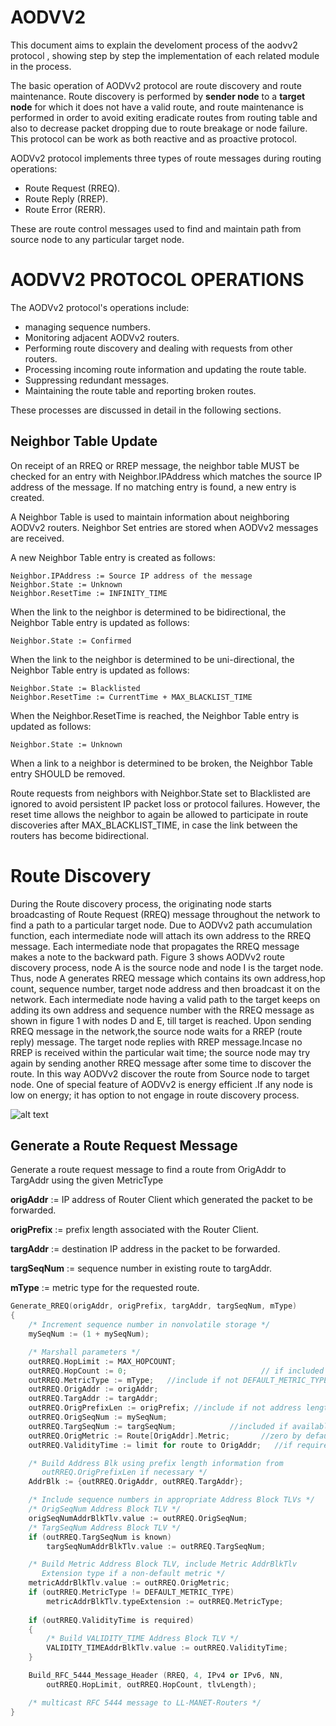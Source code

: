 # AODVV2

This document aims to explain the develoment process of the aodvv2 protocol , showing step by step the implementation of each related module in the process.

The  basic  operation  of  AODVv2 protocol are route discovery and route maintenance. Route 
discovery is  performed by  **sender node**  to a  **target node**  for which it does not have a valid route, and route maintenance is performed in order to avoid exiting eradicate routes from routing table and also to decrease packet dropping due to route breakage or node failure. This protocol can be work as both reactive and as proactive protocol. 


AODVv2 protocol implements three types of route messages during routing operations:
- Route Request (RREQ). 
- Route Reply (RREP).  
- Route Error (RERR). 
  
These are route control  messages used to  find and  maintain path from source node to any particular target node.

# AODVV2 PROTOCOL OPERATIONS

The AODVv2 protocol's operations include:
- managing sequence numbers. 
- Monitoring adjacent AODVv2 routers.
- Performing route discovery and dealing with requests from other routers.
- Processing incoming route information and updating the route table. 
- Suppressing redundant messages.
- Maintaining the route table and reporting broken routes. 

These processes are discussed in detail in the following sections. 


## Neighbor Table Update

On receipt of an RREQ or RREP message, the neighbor table MUST be checked for an entry with Neighbor.IPAddress which matches the source IP address of the message. If no matching entry is found, a new entry is created. 

A Neighbor Table is used to maintain information about neighboring AODVv2 routers. Neighbor Set entries are stored when AODVv2 messages are received.  

A new Neighbor Table entry is created as follows:

    Neighbor.IPAddress := Source IP address of the message
    Neighbor.State := Unknown
    Neighbor.ResetTime := INFINITY_TIME

When the link to the neighbor is determined to be bidirectional, the Neighbor Table entry is updated as follows:

    Neighbor.State := Confirmed

When the link to the neighbor is determined to be uni-directional, the Neighbor Table entry is updated as follows:

    Neighbor.State := Blacklisted
    Neighbor.ResetTime := CurrentTime + MAX_BLACKLIST_TIME

When the Neighbor.ResetTime is reached, the Neighbor Table entry is updated as follows:

    Neighbor.State := Unknown

When a link to a neighbor is determined to be broken, the Neighbor Table entry SHOULD be removed. 

Route requests from neighbors with Neighbor.State set to Blacklisted are ignored to avoid persistent IP packet loss or protocol failures. However, the reset time allows the neighbor to again be allowed to participate in route discoveries after MAX_BLACKLIST_TIME, in case the link between the routers has become bidirectional. 

# Route Discovery

During the Route discovery process, the originating node starts broadcasting of Route Request (RREQ) message throughout the network to find a path to a particular target node. Due to AODVv2 path accumulation function, each intermediate node will attach its own address  to the RREQ message. Each intermediate node that propagates the RREQ message makes a note to the backward path. Figure 3 shows AODVv2 route discovery process, node A is the source node and node I is the target node. Thus, node  A generates RREQ message which contains its own address,hop count, sequence number, target node address and then broadcast it on the network. Each intermediate node having a valid path to the target keeps on adding its own address and sequence number with the RREQ message as shown in figure 1  with nodes D and E, till target is reached. Upon sending RREQ message in the network,the source node waits for a RREP (route reply) message. The target node replies with RREP message.Incase no RREP is received within the particular wait time; the source node may try again by sending another RREQ message after some time to discover the route. In this way  AODVv2 discover the route from Source node  to target node. One of special feature of AODVv2 is energy efficient .If any node is low on energy; it has option to not engage in route discovery process.

![alt text](pictures/discovery_route.png "Discovery process")



## Generate a Route Request Message

Generate a route request message to find a route from OrigAddr to TargAddr using the given MetricType

**origAddr**   := IP address of Router Client which generated the packet to be forwarded.

**origPrefix** := prefix length associated with the Router Client.

**targAddr**   := destination IP address in the packet to be forwarded.

**targSeqNum** := sequence number in existing route to targAddr.

**mType**      := metric type for the requested route.




```cpp
Generate_RREQ(origAddr, origPrefix, targAddr, targSeqNum, mType)
{
    /* Increment sequence number in nonvolatile storage */
    mySeqNum := (1 + mySeqNum);

    /* Marshall parameters */
    outRREQ.HopLimit := MAX_HOPCOUNT;
    outRREQ.HopCount := 0;                              // if included 
    outRREQ.MetricType := mType;   //include if not DEFAULT_METRIC_TYPE
    outRREQ.OrigAddr := origAddr; 
    outRREQ.TargAddr := targAddr;
    outRREQ.OrigPrefixLen := origPrefix; //include if not address length
    outRREQ.OrigSeqNum := mySeqNum;
    outRREQ.TargSeqNum := targSeqNum;            //included if available
    outRREQ.OrigMetric := Route[OrigAddr].Metric;       //zero by default
    outRREQ.ValidityTime := limit for route to OrigAddr;   //if required 

    /* Build Address Blk using prefix length information from 
       outRREQ.OrigPrefixLen if necessary */
    AddrBlk := {outRREQ.OrigAddr, outRREQ.TargAddr};

    /* Include sequence numbers in appropriate Address Block TLVs */
    /* OrigSeqNum Address Block TLV */
    origSeqNumAddrBlkTlv.value := outRREQ.OrigSeqNum;
    /* TargSeqNum Address Block TLV */
    if (outRREQ.TargSeqNum is known)
        targSeqNumAddrBlkTlv.value := outRREQ.TargSeqNum;

    /* Build Metric Address Block TLV, include Metric AddrBlkTlv 
       Extension type if a non-default metric */
    metricAddrBlkTlv.value := outRREQ.OrigMetric;
    if (outRREQ.MetricType != DEFAULT_METRIC_TYPE)
        metricAddrBlkTlv.typeExtension := outRREQ.MetricType;
    
    if (outRREQ.ValidityTime is required)
    {
        /* Build VALIDITY_TIME Address Block TLV */
        VALIDITY_TIMEAddrBlkTlv.value := outRREQ.ValidityTime;
    }

    Build_RFC_5444_Message_Header (RREQ, 4, IPv4 or IPv6, NN,
        outRREQ.HopLimit, outRREQ.HopCount, tlvLength);

    /* multicast RFC 5444 message to LL-MANET-Routers */
}
```







